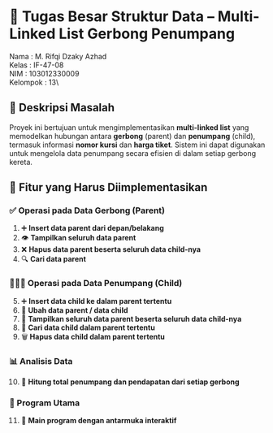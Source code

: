 # 🚆 Tugas Besar Struktur Data – Multi-Linked List Gerbong Penumpang

Nama     : M. Rifqi Dzaky Azhad\
Kelas    : IF-47-08\
NIM      : 103012330009\
Kelompok : 13\

## 📌 Deskripsi Masalah

Proyek ini bertujuan untuk mengimplementasikan **multi-linked list** yang memodelkan hubungan antara **gerbong** (parent) dan **penumpang** (child), termasuk informasi **nomor kursi** dan **harga tiket**. Sistem ini dapat digunakan untuk mengelola data penumpang secara efisien di dalam setiap gerbong kereta.

## 🧩 Fitur yang Harus Diimplementasikan

### ✅ Operasi pada Data Gerbong (Parent)

1. ➕ **Insert data parent dari depan/belakang**
2. 👁️ **Tampilkan seluruh data parent**
3. ❌ **Hapus data parent beserta seluruh data child-nya**
4. 🔍 **Cari data parent**

### 👨‍👩‍👧 Operasi pada Data Penumpang (Child)

5. ➕ **Insert data child ke dalam parent tertentu**
6. 📝 **Ubah data parent / data child**
7. 📄 **Tampilkan seluruh data parent beserta seluruh data child-nya**
8. 🔎 **Cari data child dalam parent tertentu**
9. 🗑️ **Hapus data child dalam parent tertentu**

### 📊 Analisis Data

10. 🔢 **Hitung total penumpang dan pendapatan dari setiap gerbong**

### 🎯 Program Utama

11. 🧪 **Main program dengan antarmuka interaktif**
